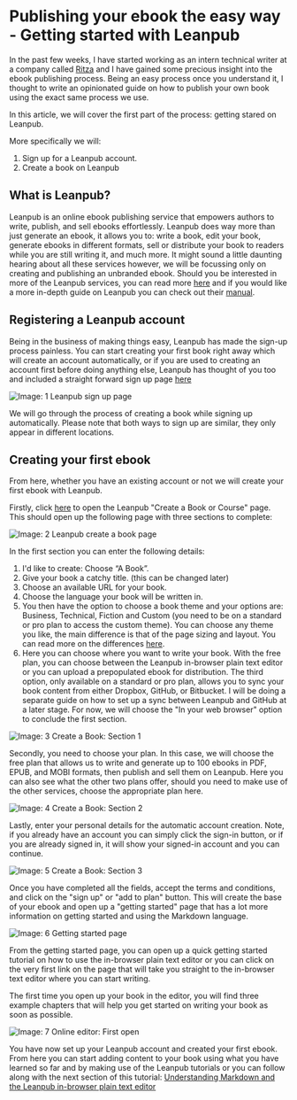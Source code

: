 # Publishing your ebook the easy way - Getting started with Leanpub

In the past few weeks, I have started working as an intern technical writer at a company called [Ritza](https://ritza.co) and I have gained some precious insight into the ebook publishing process. Being an easy process once you understand it, I thought to write an opinionated guide on how to publish your own book using the exact same process we use. 

In this article, we will cover the first part of the process: getting stared on Leanpub. 

More specifically we will:

1. Sign up for a Leanpub account.
2. Create a book on Leanpub

## What is Leanpub?
 Leanpub is an online ebook publishing service that empowers authors to write, publish, and sell ebooks effortlessly. Leanpub does way more than just generate an ebook, it allows you to: write a book, edit your book, generate ebooks in different formats, sell or distribute your book to readers while you are still writing it, and much more. It might sound a little daunting hearing about all these services however, we will be focussing only on creating and publishing an unbranded ebook. Should you be interested in more of the Leanpub services, you can read more [here](https:/Leanpub.com/authors) and if you would like a more in-depth guide on Leanpub you can check out their [manual](https:/Leanpub.com/manual/read).

## Registering a Leanpub account

Being in the business of making things easy, Leanpub has made the sign-up process painless. You can start creating your first book right away which will create an account automatically, or if you are used to creating an account first before doing anything else, Leanpub has thought of you too and included a straight forward sign up page [here](https:/Leanpub.com/sign_up)

![**Image: 1** *Leanpub sign up page* ](https://i.ritzastatic.com/leanpub-guide/01-leanpub-getting-started/01-01-sign-up.png)

We will go through the process of creating a book while signing up automatically. Please note that both ways to sign up are similar, they only appear in different locations.

## Creating your first ebook

From here, whether you have an existing account or not we will create your first ebook with Leanpub.

Firstly, click [here](https://leanpub.com/create/book) to open the Leanpub "Create a Book or Course" page. This should open up the following page with three sections to complete:

![**Image: 2** *Leanpub create a book page* ](https://i.ritzastatic.com/leanpub-guide/01-leanpub-getting-started/01-02-create-a-book.png)

In the first section you can enter the following details:

1. I'd like to create: Choose “A Book”.
2. Give your book a catchy title. (this can be changed later)
3. Choose an available URL for your book.
4. Choose the language your book will be written in.
5. You then have the option to choose a book theme and your options are: Business, Technical, Fiction and Custom (you need to be on a standard or pro plan to access the custom theme). You can choose any theme you like, the main difference is that of the page sizing and layout. You can read more on the differences [here](http://help.leanpub.com/en/articles/3691789-what-are-the-settings-for-each-of-the-different-book-themes#:~:text=Leanpub%20books%20currently%20have%20four,for%20books%20in%20these%20genres.).
6. Here you can choose where you want to write your book. With the free plan, you can choose between the Leanpub in-browser plain text editor or you can upload a prepopulated ebook for distribution. The third option, only available on a standard or pro plan, allows you to sync your book content from either Dropbox, GitHub, or Bitbucket. I will be doing a separate guide on how to set up a sync between Leanpub and GitHub at a later stage. For now, we will choose the "In your web browser" option to conclude the first section.

![**Image: 3** *Create a Book: Section 1* ](https://i.ritzastatic.com/leanpub-guide/01-leanpub-getting-started/01-03-signup-sect1.png)

Secondly, you need to choose your plan. In this case, we will choose the free plan that allows us to write and generate up to 100 ebooks in PDF, EPUB, and MOBI formats, then publish and sell them on Leanpub. Here you can also see what the other two plans offer, should you need to make use of the other services, choose the appropriate plan here.

![**Image: 4** *Create a Book: Section 2* ](https://i.ritzastatic.com/leanpub-guide/01-leanpub-getting-started/01-04-signup-sect2.png)

Lastly, enter your personal details for the automatic account creation. Note, if you already have an account you can simply click the sign-in button, or if you are already signed in, it will show your signed-in account and you can continue.

![**Image: 5** *Create a Book: Section 3* ](https://i.ritzastatic.com/leanpub-guide/01-leanpub-getting-started/01-05-signup-sect3.png)

Once you have completed all the fields, accept the terms and conditions, and click on the "sign up" or "add to plan" button. This will create the base of your ebook and open up a "getting started" page that has a lot more information on getting started and using the Markdown language.

![**Image: 6** *Getting started page* ](https://i.ritzastatic.com/leanpub-guide/01-leanpub-getting-started/01-06-getting-started-page.png)

From the getting started page, you can open up a quick getting started tutorial on how to use the in-browser plain text editor or you can click on the very first link on the page that will take you straight to the in-browser text editor where you can start writing.

The first time you open up your book in the editor, you will find three example chapters that will help you get started on writing your book as soon as possible. 

![**Image: 7** *Online editor: First open* ](https://i.ritzastatic.com/leanpub-guide/01-leanpub-getting-started/01-07-online-editor-first.png)

You have now set up your Leanpub account and created your first ebook. From here you can start adding content to your book using what you have learned so far and by making use of the Leanpub tutorials or you can follow along with the next section of this tutorial: [Understanding Markdown and the Leanpub in-browser plain text editor]()
